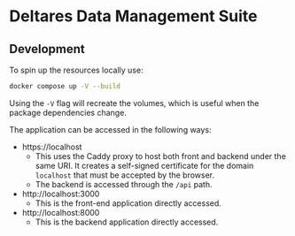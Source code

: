 # Deltares Data Management Suite



## Development

To spin up the resources locally use:

```bash
docker compose up -V --build
```

Using the `-V` flag will recreate the volumes, which is useful when the package dependencies change.

The application can be accessed in the following ways:

- https://localhost
    - This uses the Caddy proxy to host both front and backend under the same URI. It creates a self-signed certificate for the domain `localhost` that must be accepted by the browser.
    - The backend is accessed through the `/api` path.
- http://localhost:3000
    - This is the front-end application directly accessed.
- http://localhost:8000
    - This is the backend application directly accessed.

